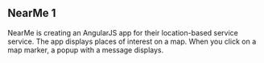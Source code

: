 ## NearMe 1

NearMe is creating an AngularJS app for their location-based service service.
The app displays places of interest on a map. When you click on a map marker, a popup with a message displays.
